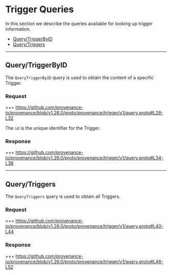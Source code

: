 <!--
order: 4
-->

# Trigger Queries

In this section we describe the queries available for looking up trigger information.

<!-- TOC 2 -->
  - [Query/TriggerByID](#querytriggerbyid)
  - [Query/Triggers](#querytriggers)


---
## Query/TriggerByID

The `QueryTriggerByID` query is used to obtain the content of a specific Trigger.

### Request

+++ https://github.com/provenance-io/provenance/blob/v1.26.0/proto/provenance/trigger/v1/query.proto#L28-L32

The `id` is the unique identifier for the Trigger.

### Response

+++ https://github.com/provenance-io/provenance/blob/v1.26.0/proto/provenance/trigger/v1/query.proto#L34-L38


---
## Query/Triggers

The `QueryTriggers` query is used to obtain all Triggers.

### Request

+++ https://github.com/provenance-io/provenance/blob/v1.26.0/proto/provenance/trigger/v1/query.proto#L40-L44

### Response

+++ https://github.com/provenance-io/provenance/blob/v1.26.0/proto/provenance/trigger/v1/query.proto#L46-L52
